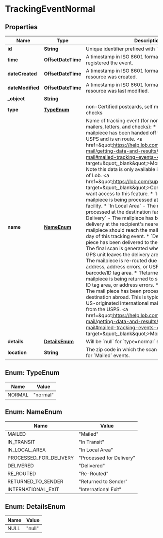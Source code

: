 

# TrackingEventNormal


## Properties

| Name | Type | Description | Notes |
|------------ | ------------- | ------------- | -------------|
|**id** | **String** | Unique identifier prefixed with &#x60;evnt_&#x60;. |  |
|**time** | **OffsetDateTime** | A timestamp in ISO 8601 format of the date USPS registered the event. |  [optional] |
|**dateCreated** | **OffsetDateTime** | A timestamp in ISO 8601 format of the date the resource was created. |  |
|**dateModified** | **OffsetDateTime** | A timestamp in ISO 8601 format of the date the resource was last modified. |  |
|**_object** | [**String**](String.md) |  |  |
|**type** | [**TypeEnum**](#TypeEnum) | non-Certified postcards, self mailers, letters, and checks |  |
|**name** | [**NameEnum**](#NameEnum) | Name of tracking event (for normal postcards, self mailers, letters, and checks):    * &#x60;Mailed&#x60; - The mailpiece has been handed off to and accepted by USPS     and is en route. &lt;a href&#x3D;\&quot;https://help.lob.com/print-and-mail/getting-data-and-results/tracking-your-mail#mailed-tracking-events-4\&quot; target&#x3D;\&quot;_blank\&quot;&gt;More about     Mailed.&lt;/a&gt;     Note this data is only available in Enterprise editions of     Lob. &lt;a href&#x3D;\&quot;https://lob.com/support/contact#contact\&quot; target&#x3D;\&quot;_blank\&quot;&gt;Contact Sales&lt;/a&gt; if     you want access to this feature.    * &#x60;In Transit&#x60; - The mailpiece is being processed at the entry/origin facility.    * &#x60;In Local Area&#x60; - The mailpiece is being processed at the destination facility.    * &#x60;Processed for Delivery&#x60; - The mailpiece has been greenlit for     delivery at the recipient&#39;s nearest postal facility. The mailpiece     should reach the mailbox within 1 business day of this tracking     event.    * &#x60;Delivered&#x60; - The mail piece has been delivered to      the recipient’s address. The final scan is generated when the mail      carrier&#39;s GPS unit leaves the delivery area.    * &#x60;Re-Routed&#x60; - The mailpiece is re-routed due to recipient change of     address, address errors, or USPS relabeling of barcode/ID tag     area.    * &#x60;Returned to Sender&#x60; - The mailpiece is being returned to sender due     to barcode, ID tag area, or address errors.      * &#x60;International Exit&#x60; - The mail piece has been processed to      ship to a destination abroad. This is typically the last      scan a US-originated international mail piece will receive      from the USPS.  &lt;a href&#x3D;\&quot;https://help.lob.com/print-and-mail/getting-data-and-results/tracking-your-mail#mailed-tracking-events-4\&quot; target&#x3D;\&quot;_blank\&quot;&gt;More about tracking&lt;/a&gt;  |  |
|**details** | [**DetailsEnum**](#DetailsEnum) | Will be &#x60;null&#x60; for &#x60;type&#x3D;normal&#x60; events |  [optional] |
|**location** | **String** | The zip code in which the scan event occurred. Null for &#x60;Mailed&#x60; events.  |  [optional] |



## Enum: TypeEnum

| Name | Value |
|---- | -----|
| NORMAL | &quot;normal&quot; |



## Enum: NameEnum

| Name | Value |
|---- | -----|
| MAILED | &quot;Mailed&quot; |
| IN_TRANSIT | &quot;In Transit&quot; |
| IN_LOCAL_AREA | &quot;In Local Area&quot; |
| PROCESSED_FOR_DELIVERY | &quot;Processed for Delivery&quot; |
| DELIVERED | &quot;Delivered&quot; |
| RE_ROUTED | &quot;Re-Routed&quot; |
| RETURNED_TO_SENDER | &quot;Returned to Sender&quot; |
| INTERNATIONAL_EXIT | &quot;International Exit&quot; |



## Enum: DetailsEnum

| Name | Value |
|---- | -----|
| NULL | &quot;null&quot; |



